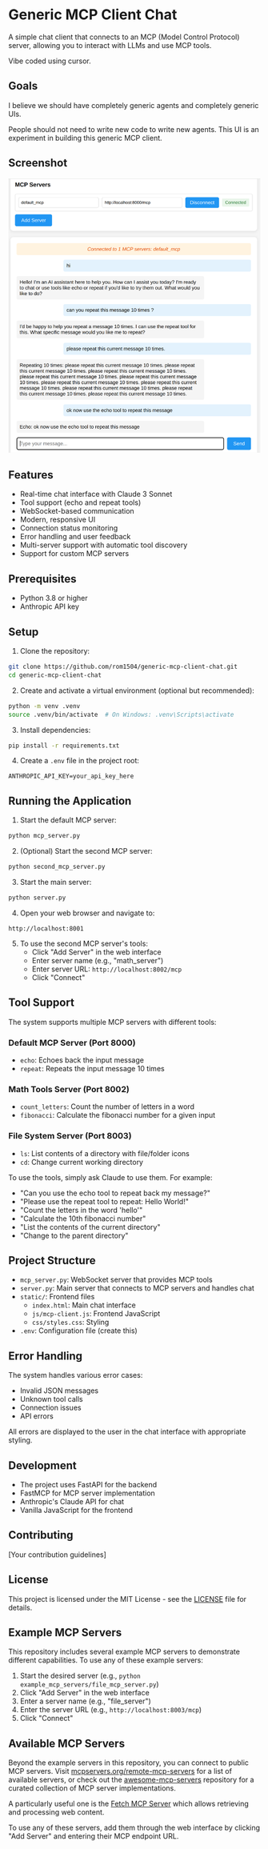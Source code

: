 # Generic MCP Client Chat

A simple chat client that connects to an MCP (Model Control Protocol) server, allowing you to interact with LLMs and use MCP tools.

Vibe coded using cursor.

## Goals

I believe we should have completely generic agents and completely generic UIs.

People should not need to write new code to write new agents. This UI is an experiment in building this generic MCP client.

## Screenshot

![MCP Chat Interface](screenshot.png)

## Features

- Real-time chat interface with Claude 3 Sonnet
- Tool support (echo and repeat tools)
- WebSocket-based communication
- Modern, responsive UI
- Connection status monitoring
- Error handling and user feedback
- Multi-server support with automatic tool discovery
- Support for custom MCP servers

## Prerequisites

- Python 3.8 or higher
- Anthropic API key

## Setup

1. Clone the repository:
```bash
git clone https://github.com/rom1504/generic-mcp-client-chat.git
cd generic-mcp-client-chat
```

2. Create and activate a virtual environment (optional but recommended):
```bash
python -m venv .venv
source .venv/bin/activate  # On Windows: .venv\Scripts\activate
```

3. Install dependencies:
```bash
pip install -r requirements.txt
```

4. Create a `.env` file in the project root:
```
ANTHROPIC_API_KEY=your_api_key_here
```

## Running the Application

1. Start the default MCP server:
```bash
python mcp_server.py
```

2. (Optional) Start the second MCP server:
```bash
python second_mcp_server.py
```

3. Start the main server:
```bash
python server.py
```

4. Open your web browser and navigate to:
```
http://localhost:8001
```

5. To use the second MCP server's tools:
   - Click "Add Server" in the web interface
   - Enter server name (e.g., "math_server")
   - Enter server URL: `http://localhost:8002/mcp`
   - Click "Connect"

## Tool Support

The system supports multiple MCP servers with different tools:

### Default MCP Server (Port 8000)
- `echo`: Echoes back the input message
- `repeat`: Repeats the input message 10 times

### Math Tools Server (Port 8002)
- `count_letters`: Count the number of letters in a word
- `fibonacci`: Calculate the fibonacci number for a given input

### File System Server (Port 8003)
- `ls`: List contents of a directory with file/folder icons
- `cd`: Change current working directory

To use the tools, simply ask Claude to use them. For example:
- "Can you use the echo tool to repeat back my message?"
- "Please use the repeat tool to repeat: Hello World!"
- "Count the letters in the word 'hello'"
- "Calculate the 10th fibonacci number"
- "List the contents of the current directory"
- "Change to the parent directory"

## Project Structure

- `mcp_server.py`: WebSocket server that provides MCP tools
- `server.py`: Main server that connects to MCP servers and handles chat
- `static/`: Frontend files
  - `index.html`: Main chat interface
  - `js/mcp-client.js`: Frontend JavaScript
  - `css/styles.css`: Styling
- `.env`: Configuration file (create this)

## Error Handling

The system handles various error cases:
- Invalid JSON messages
- Unknown tool calls
- Connection issues
- API errors

All errors are displayed to the user in the chat interface with appropriate styling.

## Development

- The project uses FastAPI for the backend
- FastMCP for MCP server implementation
- Anthropic's Claude API for chat
- Vanilla JavaScript for the frontend

## Contributing

[Your contribution guidelines]

## License

This project is licensed under the MIT License - see the [LICENSE](LICENSE) file for details.

## Example MCP Servers

This repository includes several example MCP servers to demonstrate different capabilities. To use any of these example servers:
1. Start the desired server (e.g., `python example_mcp_servers/file_mcp_server.py`)
2. Click "Add Server" in the web interface
3. Enter a server name (e.g., "file_server")
4. Enter the server URL (e.g., `http://localhost:8003/mcp`)
5. Click "Connect"

## Available MCP Servers

Beyond the example servers in this repository, you can connect to public MCP servers. Visit [mcpservers.org/remote-mcp-servers](https://mcpservers.org/remote-mcp-servers) for a list of available servers, or check out the [awesome-mcp-servers](https://github.com/punkpeye/awesome-mcp-servers) repository for a curated collection of MCP server implementations.

A particularly useful one is the [Fetch MCP Server](https://remote.mcpservers.org/fetch/mcp) which allows retrieving and processing web content.

To use any of these servers, add them through the web interface by clicking "Add Server" and entering their MCP endpoint URL. 